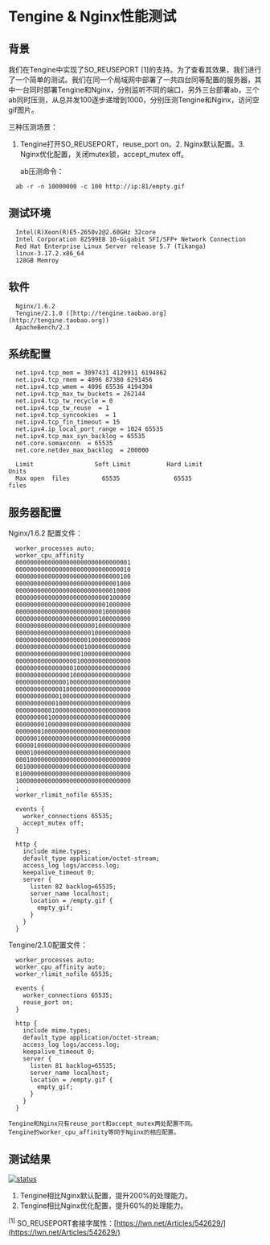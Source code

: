 # Tengine & Nginx性能测试

## 背景

我们在Tengine中实现了SO_REUSEPORT [1]的支持。为了查看其效果，我们进行了一个简单的测试。我们在同一个局域网中部署了一共四台同等配置的服务器，其中一台同时部署Tengine和Nginx，分别监听不同的端口，另外三台部署ab，三个ab同时压测，从总并发100逐步递增到1000，分别压测Tengine和Nginx，访问空gif图片。

三种压测场景：

1.  Tengine打开SO_REUSEPORT，reuse_port on。2.  Nginx默认配置。3.  Nginx优化配置，关闭mutex锁，accept_mutex off。

    ab压测命令：

```
  ab -r -n 10000000 -c 100 http://ip:81/empty.gif
```

## 测试环境

```
  Intel(R)Xeon(R)E5-2650v2@2.60GHz 32core
  Intel Corporation 82599EB 10-Gigabit SFI/SFP+ Network Connection
  Red Hat Enterprise Linux Server release 5.7 (Tikanga)
  linux-3.17.2.x86_64
  128GB Memroy
```

## 软件

```
  Nginx/1.6.2
  Tengine/2.1.0 ([http://tengine.taobao.org](http://tengine.taobao.org))
  ApacheBench/2.3
```

## 系统配置

```
  net.ipv4.tcp_mem = 3097431 4129911 6194862
  net.ipv4.tcp_rmem = 4096 87380 6291456
  net.ipv4.tcp_wmem = 4096 65536 4194304
  net.ipv4.tcp_max_tw_buckets = 262144
  net.ipv4.tcp_tw_recycle = 0
  net.ipv4.tcp_tw_reuse  = 1
  net.ipv4.tcp_syncookies  = 1
  net.ipv4.tcp_fin_timeout = 15
  net.ipv4.ip_local_port_range = 1024 65535
  net.ipv4.tcp_max_syn_backlog = 65535
  net.core.somaxconn  = 65535
  net.core.netdev_max_backlog  = 200000
```

```
  Limit                 Soft Limit          Hard Limit            Units
  Max open  files         65535               65535               files
```

## 服务器配置

Nginx/1.6.2 配置文件：

```
  worker_processes auto;
  worker_cpu_affinity
  00000000000000000000000000000001
  00000000000000000000000000000010
  00000000000000000000000000000100
  00000000000000000000000000001000
  00000000000000000000000000010000
  00000000000000000000000000100000
  00000000000000000000000001000000
  00000000000000000000000010000000
  00000000000000000000000100000000
  00000000000000000000001000000000
  00000000000000000000010000000000
  00000000000000000000100000000000
  00000000000000000001000000000000
  00000000000000000010000000000000
  00000000000000000100000000000000
  00000000000000001000000000000000
  00000000000000010000000000000000
  00000000000000100000000000000000
  00000000000001000000000000000000
  00000000000010000000000000000000
  00000000000100000000000000000000
  00000000001000000000000000000000
  00000000010000000000000000000000
  00000000100000000000000000000000
  00000001000000000000000000000000
  00000010000000000000000000000000
  00000100000000000000000000000000
  00001000000000000000000000000000
  00010000000000000000000000000000
  00100000000000000000000000000000
  01000000000000000000000000000000
  10000000000000000000000000000000
  ;
  worker_rlimit_nofile 65535;

  events {
    worker_connections 65535;
    accept_mutex off;
  }

  http {
    include mime.types;
    default_type application/octet-stream;
    access_log logs/access.log;
    keepalive_timeout 0;
    server {
      listen 82 backlog=65535;
      server_name localhost;
      location = /empty.gif {
        empty_gif;
      }
    }
  }
```


Tengine/2.1.0配置文件：

```
  worker_processes auto;
  worker_cpu_affinity auto;
  worker_rlimit_nofile 65535;

  events {
    worker_connections 65535;
    reuse_port on;
  }

  http {
    include mime.types;
    default_type application/octet-stream;
    access_log logs/access.log;
    keepalive_timeout 0;
    server {
      listen 81 backlog=65535;
      server_name localhost;
      location = /empty.gif {
        empty_gif;
      }
    }
  }
```


    Tengine和Nginx只有reuse_port和accept_mutex两处配置不同。
    Tengine的worker_cpu_affinity等同于Nginx的相应配置。

## 测试结果

[![status](images/reuseport.png)](images/reuseport.png)

1.  Tengine相比Nginx默认配置，提升200%的处理能力。
2.  Tengine相比Nginx优化配置，提升60%的处理能力。

<sup>[1]</sup> SO_REUSEPORT套接字属性：[https://lwn.net/Articles/542629/](https://lwn.net/Articles/542629/)
